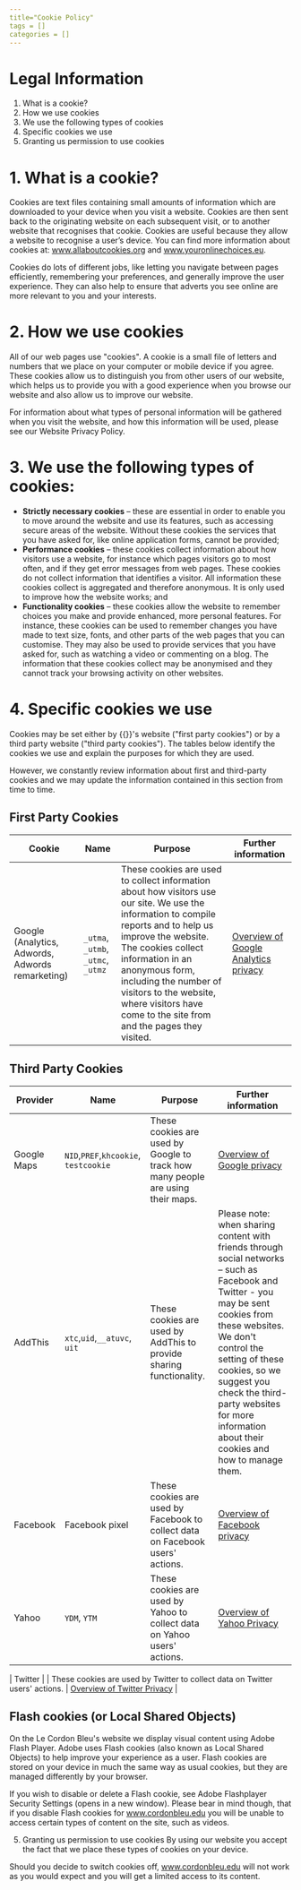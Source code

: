 ```yaml
---
title="Cookie Policy"
tags = []
categories = []
---
```


# Legal Information

1. What is a cookie?
2. How we use cookies
3. We use the following types of cookies
4. Specific cookies we use
5. Granting us permission to use cookies
 

# 1.  What is a cookie?
Cookies are text files containing small amounts of information which are downloaded to your device when you visit a website. Cookies are then sent back to the originating website on each subsequent visit, or to another website that recognises that cookie. Cookies are useful because they allow a website to recognise a user’s device. You can find more information about cookies at: www.allaboutcookies.org and www.youronlinechoices.eu.

Cookies do lots of different jobs, like letting you navigate between pages efficiently, remembering your preferences, and generally improve the user experience. They can also help to ensure that adverts you see online are more relevant to you and your interests.

 

# 2.  How we use cookies
All of our web pages use "cookies". A cookie is a small file of letters and numbers that we place on your computer or mobile device if you agree. These cookies allow us to distinguish you from other users of our website, which helps us to provide you with a good experience when you browse our website and also allow us to improve our website.

For information about what types of personal information will be gathered when you visit the website, and how this information will be used, please see our Website Privacy Policy.

 

# 3.  We use the following types of cookies:

* **Strictly necessary cookies** – these are essential in order to enable you to move around the website and use its features, such as accessing secure areas of the website. Without these cookies the services that you have asked for, like online application forms, cannot be provided;
* **Performance cookies** – these cookies collect information about how visitors use a website, for instance which pages visitors go to most often, and if they get error messages from web pages. These cookies do not collect information that identifies a visitor. All information these cookies collect is aggregated and therefore anonymous. It is only used to improve how the website works; and
* **Functionality cookies** – these cookies allow the website to remember choices you make and provide enhanced, more personal features. For instance, these cookies can be used to remember changes you have made to text size, fonts, and other parts of the web pages that you can customise. They may also be used to provide services that you have asked for, such as watching a video or commenting on a blog. The information that these cookies collect may be anonymised and they cannot track your browsing activity on other websites.
 

# 4.  Specific cookies we use
Cookies may be set either by {{}}'s website ("first party cookies") or by a third party website ("third party cookies"). The tables below identify the cookies we use and explain the purposes for which they are used.

However, we constantly review information about first and third-party cookies and we may update the information contained in this section from time to time.

## First Party Cookies

| Cookie | Name | Purpose | Further information |
|--------|------|---------|---------------------|
| Google (Analytics, Adwords, Adwords remarketing) | `_utma`, `_utmb`, `_utmc`, `_utmz` | These cookies are used to collect information about how visitors use our site. We use the information to compile reports and to help us improve the website. The cookies collect information in an anonymous form, including the number of visitors to the website, where visitors have come to the site from and the pages they visited.  | [Overview of Google Analytics privacy](https://support.google.com/analytics/answer/6004245?hl=en) |


## Third Party Cookies

| Provider | Name | Purpose | Further information |
|----------|------|---------|---------------------|
|Google Maps | `NID`,`PREF`,`khcookie`, `testcookie` | These cookies are used by Google to track how many people are using their maps. | [Overview of Google privacy](http://www.google.com/intl/en_uk/policies/privacy/) |
| AddThis | `xtc`,`uid`,`__atuvc`, `uit` | These cookies are used by AddThis to provide sharing functionality. | Please note: when sharing content with friends through social networks – such as Facebook and Twitter - you may be sent cookies from these websites. We don't control the setting of these cookies, so we suggest you check the third-party websites for more information about their cookies and how to manage them. | [Overview of AddThis privacy](http://www.addthis.com/privacy/privacy-policy) |
| Facebook | Facebook pixel | These cookies are used by Facebook to collect data on Facebook users' actions. | [Overview of Facebook privacy](https://en-gb.facebook.com/policy.php) |
| Yahoo  |  `YDM`, `YTM` | These cookies are used by Yahoo to collect data on Yahoo users' actions. | [Overview of Yahoo Privacy](https://policies.yahoo.com/us/en/yahoo/privacy/) |

| Twitter | | These cookies are used by Twitter to collect data on Twitter users' actions. | [Overview of Twitter Privacy](https://twitter.com/privacy?lang=en) |


## Flash cookies (or Local Shared Objects)

On the Le Cordon Bleu's website we display visual content using Adobe Flash Player. Adobe uses Flash cookies (also known as Local Shared Objects) to help improve your experience as a user. Flash cookies are stored on your device in much the same way as usual cookies, but they are managed differently by your browser.

If you wish to disable or delete a Flash cookie, see Adobe Flashplayer Security Settings (opens in a new window). Please bear in mind though, that if you disable Flash cookies for www.cordonbleu.edu you will be unable to access certain types of content on the site, such as videos.

 

5.  Granting us permission to use cookies
By using our website you accept the fact that we place these types of cookies on your device.

Should you decide to switch cookies off, www.cordonbleu.edu will not work as you would expect and you will get a limited access to its content.